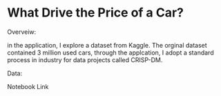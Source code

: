 # What Drive the Price of a Car?

Overveiw: 

in the application, I explore a dataset from Kaggle. The orginal dataset contained 3 million used cars,
through the applcation, I adopt a standard process in industry for data projects called
CRISP-DM.


Data: 

Notebook Link
